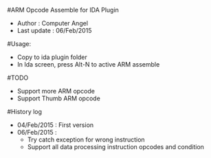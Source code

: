 #ARM Opcode Assemble for IDA Plugin
+ Author : Computer Angel
+ Last update : 06/Feb/2015

#Usage:
+ Copy to ida plugin folder
+ In Ida screen, press Alt-N to active ARM assemble

#TODO
+ Support more ARM opcode
+ Support Thumb ARM opcode

#History log
+ 04/Feb/2015 : First version
+ 06/Feb/2015 :
	- Try catch exception for wrong instruction
	- Support all data processing instruction opcodes and condition